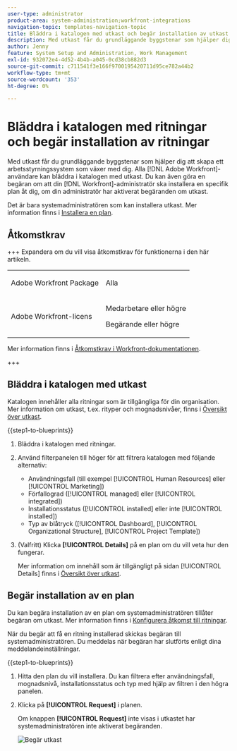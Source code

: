 ```yaml
---
user-type: administrator
product-area: system-administration;workfront-integrations
navigation-topic: templates-navigation-topic
title: Bläddra i katalogen med utkast och begär installation av utkast
description: Med utkast får du grundläggande byggstenar som hjälper dig att skapa ett arbetsstyrningssystem som växer med dig. Alla  [!DNL Adobe Workfront] användare kan bläddra i katalogen med utkast. Du kan även göra en begäran om att din [!DNL Workfront] administratör ska installera en särskild plan åt dig, om administratören har aktiverat en plantrycksbegäran.
author: Jenny
feature: System Setup and Administration, Work Management
exl-id: 932072e4-4d52-4b4b-a045-0cd38cb882d3
source-git-commit: c711541f3e166f9700195420711d95ce782a44b2
workflow-type: tm+mt
source-wordcount: '353'
ht-degree: 0%

---
```


# Bläddra i katalogen med ritningar och begär installation av ritningar

Med utkast får du grundläggande byggstenar som hjälper dig att skapa ett arbetsstyrningssystem som växer med dig. Alla [!DNL Adobe Workfront]-användare kan bläddra i katalogen med utkast. Du kan även göra en begäran om att din [!DNL Workfront]-administratör ska installera en specifik plan åt dig, om din administratör har aktiverat begäranden om utkast.

Det är bara systemadministratören som kan installera utkast. Mer information finns i [Installera en plan](../../administration-and-setup/blueprints/blueprints-install.md).

## Åtkomstkrav

+++ Expandera om du vill visa åtkomstkrav för funktionerna i den här artikeln.

<table style="table-layout:auto"> 
 <col> 
 <col> 
 <tbody> 
  <tr> 
   <td role="rowheader">Adobe Workfront Package</td> 
   <td> <p>Alla </p> </td> 
  </tr> 
  <tr> 
   <td role="rowheader">Adobe Workfront-licens</td> 
   <td><p>Medarbetare eller högre</p><p>Begärande eller högre</p>
  </td> 
  </tr> 
 </tbody> 
</table>

Mer information finns i [Åtkomstkrav i Workfront-dokumentationen](/help/quicksilver/administration-and-setup/add-users/access-levels-and-object-permissions/access-level-requirements-in-documentation.md).

+++

## Bläddra i katalogen med utkast

Katalogen innehåller alla ritningar som är tillgängliga för din organisation. Mer information om utkast, t.ex. rityper och mognadsnivåer, finns i [Översikt över utkast](../../administration-and-setup/blueprints/blueprints-overview.md).

{{step1-to-blueprints}}

1. Bläddra i katalogen med ritningar.
1. Använd filterpanelen till höger för att filtrera katalogen med följande alternativ:

   * Användningsfall (till exempel [!UICONTROL Human Resources] eller [!UICONTROL Marketing])
   * Förfallograd ([!UICONTROL managed] eller [!UICONTROL integrated])
   * Installationsstatus ([!UICONTROL installed] eller inte [!UICONTROL installed])
   * Typ av blåtryck (<!--Custom Form, -->[!UICONTROL Dashboard], [!UICONTROL Organizational Structure], [!UICONTROL Project Template]<!--, Request Queue, Setup Feature-->)

1. (Valfritt) Klicka **[!UICONTROL Details]** på en plan om du vill veta hur den fungerar.

   Mer information om innehåll som är tillgängligt på sidan [!UICONTROL Details] finns i [Översikt över utkast](../../administration-and-setup/blueprints/blueprints-overview.md).

## Begär installation av en plan

Du kan begära installation av en plan om systemadministratören tillåter begäran om utkast. Mer information finns i [Konfigurera åtkomst till ritningar](../../administration-and-setup/blueprints/configure-access-to-blueprints.md).

När du begär att få en ritning installerad skickas begäran till systemadministratören. Du meddelas när begäran har slutförts enligt dina meddelandeinställningar.

{{step1-to-blueprints}}

1. Hitta den plan du vill installera. Du kan filtrera efter användningsfall, mognadsnivå, installationsstatus och typ med hjälp av filtren i den högra panelen.
1. Klicka på **[!UICONTROL Request]** i planen.

   Om knappen **[!UICONTROL Request]** inte visas i utkastet har systemadministratören inte aktiverat begäranden.

   ![Begär utkast](assets/blueprints-non-admin-request-bp-350x283.png)
